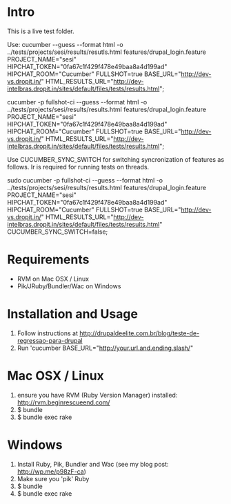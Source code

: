 # Intro

This is a live test folder.

Use:
cucumber --guess --format html -o ../tests/projects/sesi/results/resutls.html features/drupal_login.feature PROJECT_NAME="sesi" HIPCHAT_TOKEN="0fa67c1f429f478e49baa8a4d199ad" HIPCHAT_ROOM="Cucumber" FULLSHOT=true BASE_URL="http://dev-vs.dropit.in/" HTML_RESULTS_URL="http://dev-intelbras.dropit.in/sites/default/files/tests/results.html";

cucumber -p fullshot-ci --guess --format html -o ../tests/projects/sesi/results/results.html features/drupal_login.feature PROJECT_NAME="sesi" HIPCHAT_TOKEN="0fa67c1f429f478e49baa8a4d199ad" HIPCHAT_ROOM="Cucumber" FULLSHOT=true BASE_URL="http://dev-vs.dropit.in/" HTML_RESULTS_URL="http://dev-intelbras.dropit.in/sites/default/files/tests/results.html";

Use CUCUMBER_SYNC_SWITCH for switching syncronization of features as follows. Ir is required for running tests on threads. 

sudo cucumber -p fullshot-ci --guess --format html -o ../tests/projects/sesi/results/results.html features/drupal_login.feature PROJECT_NAME="sesi" HIPCHAT_TOKEN="0fa67c1f429f478e49baa8a4d199ad" HIPCHAT_ROOM="Cucumber" FULLSHOT=true BASE_URL="http://dev-vs.dropit.in/" HTML_RESULTS_URL="http://dev-intelbras.dropit.in/sites/default/files/tests/results.html" CUCUMBER_SYNC_SWITCH=false;

# Requirements

* RVM on Mac OSX / Linux
* Pik/JRuby/Bundler/Wac on Windows 

# Installation and Usage

1. Follow instructions at http://drupaldeelite.com.br/blog/teste-de-regressao-para-drupal
1. Run 'cucumber BASE_URL="http://your.url.and.ending.slash/"

# Mac OSX / Linux

1. ensure you have RVM (Ruby Version Manager) installed: http://rvm.beginrescueend.com/
2. $ bundle
3. $ bundle exec rake

# Windows

1. Install Ruby, Pik, Bundler and Wac (see my blog post: http://wp.me/p98zF-ca)
2. Make sure you 'pik' Ruby
3. $ bundle
4. $ bundle exec rake
